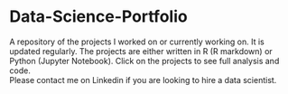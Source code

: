 # Data-Science-Portfolio
A repository of the projects I worked on or currently working on. It is updated regularly. The projects are either written in R (R markdown) or Python (Jupyter Notebook). Click on the projects to see full analysis and code.  
Please contact me on Linkedin if you are looking to hire a data scientist.
